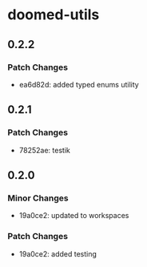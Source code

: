 # doomed-utils

## 0.2.2

### Patch Changes

- ea6d82d: added typed enums utility

## 0.2.1

### Patch Changes

- 78252ae: testik

## 0.2.0

### Minor Changes

- 19a0ce2: updated to workspaces

### Patch Changes

- 19a0ce2: added testing
